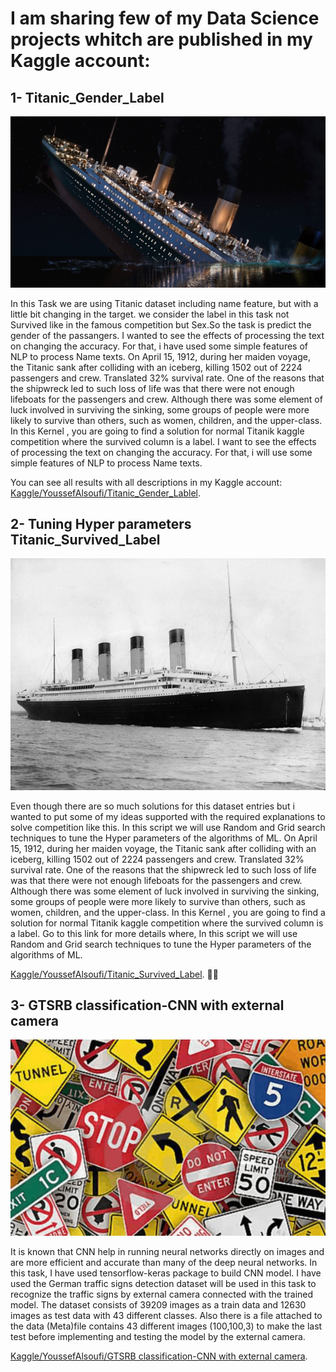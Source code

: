 # I am sharing few of my Data Science projects whitch are published in my Kaggle account:

## 1- Titanic_Gender_Label
<p align="center">
<img src="Titanic1.jpeg" alt="drawing" style="width:600px;"/>
</p>

In this Task we are using Titanic dataset including name feature, but with a little bit changing in the target. we consider the label in this task not Survived like in the famous competition but Sex.So the task is predict the gender of the passangers. I wanted to see the effects of processing the text on changing the accuracy. For that, i have used some simple features of NLP to process Name texts.
On April 15, 1912, during her maiden voyage, the Titanic sank after colliding with an iceberg, killing 1502 out of 2224 passengers and crew. Translated 32% survival rate. One of the reasons that the shipwreck led to such loss of life was that there were not enough lifeboats for the passengers and crew. Although there was some element of luck involved in surviving the sinking, some groups of people were more likely to survive than others, such as women, children, and the upper-class. In this Kernel , you are going to find a solution for normal Titanik kaggle competition where the survived column is a label.
I want to see the effects of processing the text on changing the accuracy. For that, i will use some simple features of NLP to process Name texts.

You can see all results with all descriptions in my Kaggle account: [Kaggle/YoussefAlsoufi/Titanic_Gender_Lablel](https://www.kaggle.com/code/youssefalsoufi/titanic-gender-label).

## 2- Tuning Hyper parameters Titanic_Survived_Label
<p align="center">
<img src="Titanic.png" alt="drawing" style="width:600px;"/>
</p>

Even though there are so much solutions for this dataset entries but i wanted to put some of my ideas supported with the required explanations to solve competition like this. In this script we will use Random and Grid search techniques to tune the Hyper parameters of the algorithms of ML.
On April 15, 1912, during her maiden voyage, the Titanic sank after colliding with an iceberg, killing 1502 out of 2224 passengers and crew. Translated 32% survival rate. One of the reasons that the shipwreck led to such loss of life was that there were not enough lifeboats for the passengers and crew. Although there was some element of luck involved in surviving the sinking, some groups of people were more likely to survive than others, such as women, children, and the upper-class. In this Kernel , you are going to find a solution for normal Titanik kaggle competition where the survived column is a label.
Go to this link for more details where, In this script we will use Random and Grid search techniques to tune the Hyper parameters of the algorithms of ML.

[Kaggle/YoussefAlsoufi/Titanic_Survived_Label](https://www.kaggle.com/code/youssefalsoufi/tuning-hyper-parameters-titanic-survived-label). ✌🏼

## 3- GTSRB classification-CNN with external camera
<p align="center">
<img src="traffic_image4.png" alt="drawing" style="width:600px;"/>
</p>
It is known that CNN help in running neural networks directly on images and are more efficient and accurate than many of the deep neural networks. In this task, I have used tensorflow-keras package to build CNN model. I have used the German traffic signs detection dataset will be used in this task to recognize the traffic signs by external camera connected with the trained model. The dataset consists of 39209 images as a train data and 12630 images as test data with 43 different classes. Also there is a file attached to the data (Meta)file contains 43 different images (100,100,3) to make the last test before implementing and testing the model by the external camera. 

[Kaggle/YoussefAlsoufi/GTSRB classification-CNN with external camera](https://www.kaggle.com/code/youssefalsoufi/gtsrb-classification-cnn-with-external-camera).


 
